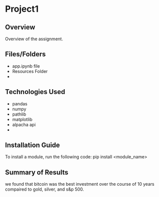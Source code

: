 # Project1
## Overview

Overview of the assignment.
## Files/Folders
- app.ipynb file
- Resources Folder
- 
## Technologies Used
- pandas
- numpy
- pathlib
- matplotlib
- alpacha api
- 
## Installation Guide
To install a module, run the following code:
    pip install <module_name>
    
## Summary of Results
we found that bitcoin was the best investment over the course of 10 years compaired to gold, silver, and s&p 500.
